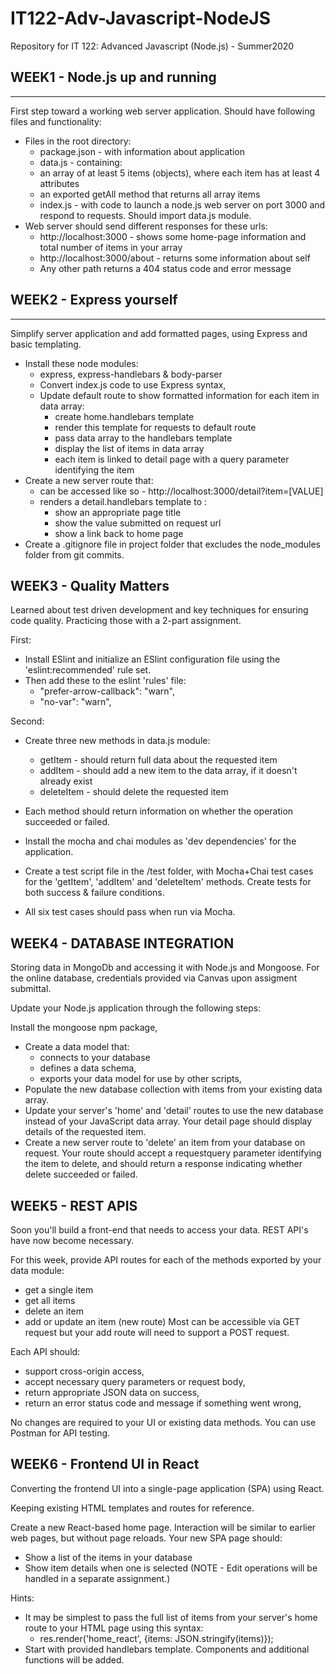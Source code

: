 # IT122-Adv-Javascript-NodeJS
Repository for IT 122: Advanced Javascript (Node.js) - Summer2020

## WEEK1 - Node.js up and running
-------------------------------------------------------------------------
First step toward a working web server application. Should have following files and functionality:

* Files in the root directory:
  * package.json - with information about application
  * data.js - containing:
  * an array of at least 5 items (objects), where each item has at least 4 attributes 
  * an exported getAll method that returns all array items
  * index.js - with code to launch a node.js web server on port 3000 and respond to requests.
    Should import data.js module.
* Web server should send different responses for these urls:
  * http://localhost:3000 - shows some home-page information and total number of items in your array
  * http://localhost:3000/about - returns some information about self
  * Any other path returns a 404 status code and error message

## WEEK2 - Express yourself
-------------------------------------------------------------------------
Simplify server application and add formatted pages, using Express and basic templating.

- Install these node modules:
  - express, express-handlebars & body-parser
  - Convert index.js code to use Express syntax,
  - Update default route to show formatted information for each item in data array:
    - create home.handlebars template
    - render this template for requests to default route
    - pass data array to the handlebars template
    - display the list of items in data array 
    - each item is linked to detail page with a query parameter identifying the item
- Create a new server route that:
  - can be accessed like so - http://localhost:3000/detail?item=[VALUE]
  - renders a detail.handlebars template to :
    - show an appropriate page title
    - show the value submitted on request url
    - show a link back to home page
- Create a .gitignore file in project folder that excludes the node_modules folder from git commits.

WEEK3 - Quality Matters
------------------------------------------------------------------------
Learned about test driven development and key techniques for ensuring code quality.
Practicing those with a 2-part assignment.

First:
- Install ESlint and initialize an ESlint configuration file using the 'eslint:recommended' rule set.
- Then add these to the eslint 'rules' file:
  - "prefer-arrow-callback": "warn",
  - "no-var": "warn",

Second:
- Create three new methods in data.js module:
  - getItem - should return full data about the requested item
  - addItem - should add a new item to the data array, if it doesn't already exist
  - deleteItem - should delete the requested item
- Each method should return information on whether the operation succeeded or failed.

- Install the mocha and chai modules as 'dev dependencies' for the application.
- Create a test script file in the /test folder, with Mocha+Chai test cases for the
'getItem', 'addItem' and 'deleteItem' methods. Create tests for both success & failure conditions.
- All six test cases should pass when run via Mocha.

WEEK4 - DATABASE INTEGRATION
-------------------------------------------------------------------------
Storing data in MongoDb and accessing it with Node.js and Mongoose.
For the online database, credentials provided via Canvas upon assigment submittal.

Update your Node.js application through the following steps:

Install the mongoose npm package,
- Create a data model that:
  - connects to your database
  - defines a data schema,
  - exports your data model for use by other scripts,
- Populate the new database collection with items from your existing data array.
- Update your server's 'home' and 'detail' routes to use the new database instead of
  your JavaScript data array. Your detail page should display details of the requested
  item.
- Create a new server route to 'delete' an item from your database on request. Your
  route should accept a requestquery parameter identifying the item to delete, and
  should return a response indicating whether delete succeeded or failed.
  
  
WEEK5 - REST APIS
-------------------------------------------------------------------------
Soon you'll build a front-end that needs to access your data.  REST API's have now become necessary.

For this week, provide API routes for each of the methods exported by your data module:
- get a single item
- get all items
- delete an item
- add or update an item (new route)
Most can be accessible via GET request but your add route will need to support a POST request. 

Each API should:
- support cross-origin access,
- accept necessary query parameters or request body,
- return appropriate JSON data on success,
- return an error status code and message if something went wrong,

No changes are required to your UI or existing data methods. You can use Postman for API testing.


WEEK6 - Frontend UI in React
-------------------------------------------------------------------------
Converting the frontend UI into a single-page application (SPA) using React.

Keeping existing HTML templates and routes for reference.

Create a new React-based home page. Interaction will be similar to earlier web pages, but without page reloads. Your new SPA page should:

 - Show a list of the items in your database 
 - Show item details when one is selected
(NOTE - Edit operations will be handled in a separate assignment.)

 

Hints: 
 - It may be simplest to pass the full list of items from your server's home route to your HTML page using this syntax:
    - res.render('home_react', {items: JSON.stringify(items)});
 - Start with provided handlebars template. Components and additional functions will be added.
